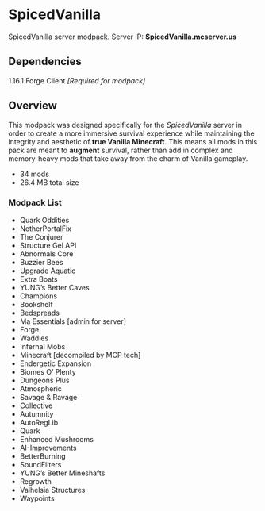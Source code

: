 # SpicedVanilla
SpicedVanilla server modpack. 
Server IP: **SpicedVanilla.mcserver.us**

## Dependencies
1.16.1 Forge Client *[Required for modpack]*

## Overview
This modpack was designed specifically for the *SpicedVanilla* server in order to create a more immersive survival experience while maintaining the integrity and aesthetic of **true Vanilla Minecraft**. This means all mods in this pack are meant to **augment** survival, rather than add in complex and memory-heavy mods that take away from the charm of Vanilla gameplay.

- 34 mods
- 26.4 MB total size

### Modpack List
- Quark Oddities
- NetherPortalFix
- The Conjurer
- Structure Gel API
- Abnormals Core
- Buzzier Bees
- Upgrade Aquatic
- Extra Boats
- YUNG’s Better Caves
- Champions
- Bookshelf
- Bedspreads
- Ma Essentials [admin for server]
- Forge
- Waddles
- Infernal Mobs
- Minecraft [decompiled by MCP tech]
- Endergetic Expansion
- Biomes O’ Plenty
- Dungeons Plus
- Atmospheric
- Savage & Ravage
- Collective
- Autumnity
- AutoRegLib
- Quark
- Enhanced Mushrooms
- AI-Improvements
- BetterBurning
- SoundFilters
- YUNG’s Better Mineshafts
- Regrowth
- Valhelsia Structures
- Waypoints

